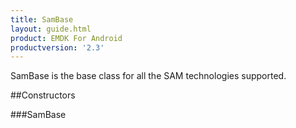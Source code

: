 ```yaml
---
title: SamBase
layout: guide.html
product: EMDK For Android
productversion: '2.3'
---
```


SamBase is the base class for all the SAM technologies supported.

##Constructors

###SamBase















